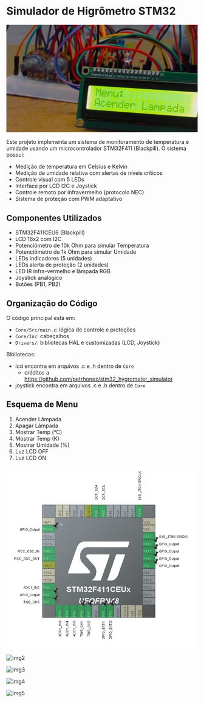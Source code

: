 # Simulador de Higrômetro STM32

[![img](images/imagem.JPG)](https://www.youtube.com/watch?v=CLyq8NX1GmY)

Este projeto implementa um sistema de monitoramento de temperatura e umidade usando um microcontrolador STM32F411 (Blackpill). O sistema possui:

- Medição de temperatura em Celsius e Kelvin
- Medição de umidade relativa com alertas de níveis críticos
- Controle visual com 5 LEDs
- Interface por LCD I2C e Joystick
- Controle remoto por infravermelho (protocolo NEC)
- Sistema de proteção com PWM adaptativo

## Componentes Utilizados

- STM32F411CEU6 (Blackpill)
- LCD 16x2 com I2C
- Potenciômetro de 10k Ohm para simular Temperatura
- Potenciômetro de 1k Ohm para simular Umidade
- LEDs indicadores (5 unidades)
- LEDs alerta de proteção (2 unidades)
- LED IR infra-vermelho e lâmpada RGB
- Joystick analógico
- Botões (PB1, PB2)

## Organização do Código

O código principal está em:

- `Core/Src/main.c`: lógica de controle e proteções
- `Core/Inc`: cabeçalhos
- `Drivers/`: bibliotecas HAL e customizadas (LCD, Joystick)

Bibliotecas:

- lcd encontra em arquivos .c e .h dentro de `Core`
  - créditos a https://github.com/petrhonez/stm32_hygrometer_simulator 
- joystick encontra em arquivos .c e .h dentro de `Core`

## Esquema de Menu

1. Acender Lâmpada  
2. Apagar Lâmpada  
3. Mostrar Temp (°C)  
4. Mostrar Temp (K)  
5. Mostrar Umidade (%)  
6. Luz LCD OFF  
7. Luz LCD ON  


![imagem](images/img_stm.jpg)

![img2](images/IMG_7323.JPG)

![img3](images/IMG_7322.JPG)

![img4](images/IMG_7320.JPG)

![img5](images/IMG_7319.JPG)
